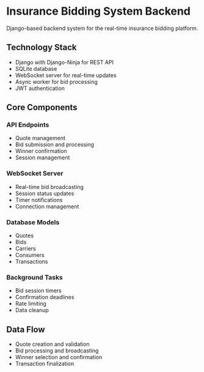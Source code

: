 # Insurance Bidding System Backend

Django-based backend system for the real-time insurance bidding platform.

## Technology Stack

- Django with Django-Ninja for REST API
- SQLite database
- WebSocket server for real-time updates
- Async worker for bid processing
- JWT authentication

## Core Components

### API Endpoints

- Quote management
- Bid submission and processing
- Winner confirmation
- Session management

### WebSocket Server

- Real-time bid broadcasting
- Session status updates
- Timer notifications
- Connection management

### Database Models

- Quotes
- Bids
- Carriers
- Consumers
- Transactions

### Background Tasks

- Bid session timers
- Confirmation deadlines
- Rate limiting
- Data cleanup

## Data Flow

- Quote creation and validation
- Bid processing and broadcasting
- Winner selection and confirmation
- Transaction finalization
